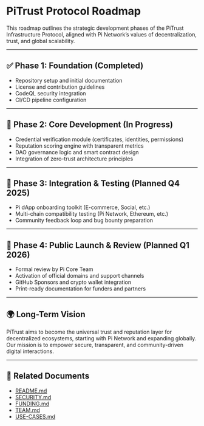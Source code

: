# PiTrust Protocol Roadmap

This roadmap outlines the strategic development phases of the PiTrust Infrastructure Protocol, aligned with Pi Network’s values of decentralization, trust, and global scalability.

---

## ✅ Phase 1: Foundation (Completed)
- Repository setup and initial documentation
- License and contribution guidelines
- CodeQL security integration
- CI/CD pipeline configuration

---

## 🔄 Phase 2: Core Development (In Progress)
- Credential verification module (certificates, identities, permissions)
- Reputation scoring engine with transparent metrics
- DAO governance logic and smart contract design
- Integration of zero-trust architecture principles

---

## 🧪 Phase 3: Integration & Testing (Planned Q4 2025)
- Pi dApp onboarding toolkit (E-commerce, Social, etc.)
- Multi-chain compatibility testing (Pi Network, Ethereum, etc.)
- Community feedback loop and bug bounty preparation

---

## 🚀 Phase 4: Public Launch & Review (Planned Q1 2026)
- Formal review by Pi Core Team
- Activation of official domains and support channels
- GitHub Sponsors and crypto wallet integration
- Print-ready documentation for funders and partners

---

## 🌍 Long-Term Vision
PiTrust aims to become the universal trust and reputation layer for decentralized ecosystems, starting with Pi Network and expanding globally.  
Our mission is to empower secure, transparent, and community-driven digital interactions.

---

## 📎 Related Documents
- [README.md](./README.md)
- [SECURITY.md](./SECURITY.md)
- [FUNDING.md](./FUNDING.md)
- [TEAM.md](./TEAM.md)
- [USE-CASES.md](./USE-CASES.md)
